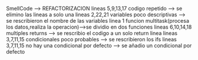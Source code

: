 SmellCode --> REFACTORIZACION
lineas 5,9,13,17 codigo repetido --> se elimino las lineas a solo una
lineas 2,22,21 variables poco descriptivas --> se rescribieron el nombre de las variables
linea 1 funcion multitask(procesa los datos,realiza la operacion)-->se dividio en dos funciones
lineas 6,10,14,18 multiples returns --> se rescribio el codigo a un solo return linea 
lineas 3,7,11,15 condicionales poco probables --> se rescribieron los ifs 
lineas 3,7,11,15 no hay una condicional por defecto --> se añadio un condicional por defecto 